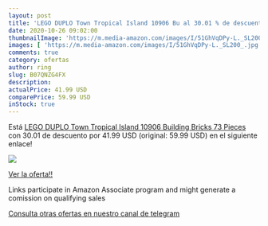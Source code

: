 ```yaml
---
layout: post
title: 'LEGO DUPLO Town Tropical Island 10906 Bu al 30.01 % de descuento'
date: 2020-10-26 09:02:00
thumbnailImage: 'https://m.media-amazon.com/images/I/51GhVqDPy-L._SL200_.jpg'
images: [ 'https://m.media-amazon.com/images/I/51GhVqDPy-L._SL200_.jpg' ]
comments: true
category: ofertas
author: ring
slug: B07QNZG4FX
description:
actualPrice: 41.99 USD
comparePrice: 59.99 USD
inStock: true
---
```


Está [LEGO DUPLO Town Tropical Island 10906 Building Bricks  73 Pieces ](https://www.amazon.com/dp/B07QNZG4FX/?tag=tolees-20) con 30.01 de descuento por 41.99 USD (original: 59.99 USD) en el siguiente enlace!

[![](https://m.media-amazon.com/images/I/51GhVqDPy-L._SL200_.jpg)](https://www.amazon.com/dp/B07QNZG4FX/?tag=tolees-20)

[Ver la oferta!!](https://www.amazon.com/dp/B07QNZG4FX/?tag=tolees-20)

Links participate in Amazon Associate program and might generate a comission on qualifying sales

[Consulta otras ofertas en nuestro canal de telegram](https://t.me/s/ofertas25)

